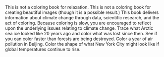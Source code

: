 This is not a coloring book for relaxation. This is not a coloring book for creating beautiful images (though it is a possible result.) This book delivers information about climate change through data, scientific research, and the act of coloring. Because coloring is slow, you are encouraged to reflect upon the underlying issues relating to climate change. Trace what Arctic sea ice looked like 20 years ago and color what was lost since then. See if you can color faster than forests are being destroyed. Color a year of air pollution in Beijing. Color the shape of what New York City might look like if global temperatures continue to rise.
